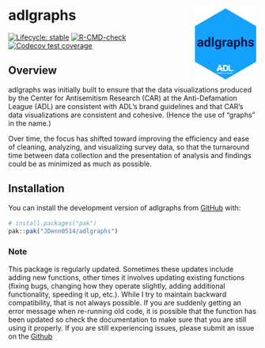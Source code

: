 
# adlgraphs <a href="https://jdenn0514.github.io/adlgraphs/"><img src="man/figures/logo.png" align="right" height="150" alt="adlgraphs website" /></a>

<!-- badges: start -->

[![Lifecycle:
stable](https://img.shields.io/badge/lifecycle-stable-brightgreen.svg)](https://lifecycle.r-lib.org/articles/stages.html#stable)
[![R-CMD-check](https://github.com/JDenn0514/adlgraphs/actions/workflows/R-CMD-check.yaml/badge.svg)](https://github.com/JDenn0514/adlgraphs/actions/workflows/R-CMD-check.yaml)
[![Codecov test
coverage](https://codecov.io/gh/JDenn0514/adlgraphs/graph/badge.svg)](https://app.codecov.io/gh/JDenn0514/adlgraphs)
<!-- badges: end -->

## Overview

adlgraphs was initially built to ensure that the data visualizations
produced by the Center for Antisemitism Research (CAR) at the
Anti-Defamation League (ADL) are consistent with ADL’s brand guidelines
and that CAR’s data visualizations are consistent and cohesive. (Hence
the use of “graphs” in the name.)

Over time, the focus has shifted toward improving the efficiency and
ease of cleaning, analyzing, and visualizing survey data, so that the
turnaround time between data collection and the presentation of analysis
and findings could be as minimized as much as possible.

## Installation

You can install the development version of adlgraphs from
[GitHub](https://github.com/JDenn0514/adlgraphs) with:

``` r
# install.packages("pak")
pak::pak("JDenn0514/adlgraphs")
```

### Note

This package is regularly updated. Sometimes these updates include
adding new functions, other times it involves updating existing
functions (fixing bugs, changing how they operate slightly, adding
additional functionality, speeding it up, etc.). While I try to maintain
backward compatibility, that is not always possible. If you are suddenly
getting an error message when re-running old code, it is possible that
the function has been updated so check the documentation to make sure
that you are still using it properly. If you are still experiencing
issues, please submit an issue on the
[Github](https://github.com/JDenn0514/adlgraphs/issues)
